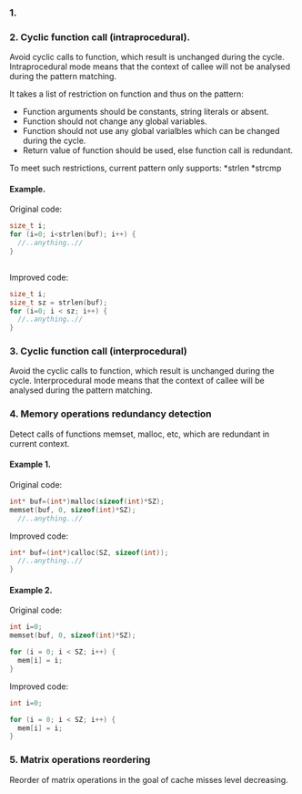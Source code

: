 ### 1.

### 2. Cyclic function call (intraprocedural).

Avoid cyclic calls to function, which result is unchanged during the cycle.
Intraprocedural mode means that the context of callee will not be analysed during the pattern matching.

It takes a list of restriction on function and thus on the pattern:
* Function arguments should be constants, string literals or absent. 
* Function should not change any global variables.
* Function should not use any global varialbles which can be changed during the cycle.
* Return value of function should be used, else function call is redundant.

To meet such restrictions, current pattern only supports:
*strlen
*strcmp

#### Example. 

Original code:
```C
size_t i;
for (i=0; i<strlen(buf); i++) {
  //..anything..//
}
 
```
Improved code:
```C
size_t i;
size_t sz = strlen(buf);
for (i=0; i < sz; i++) {
  //..anything..//
}
```
### 3. Cyclic function call (interprocedural)

Avoid the cyclic calls to function, which result is unchanged during the cycle.
Interprocedural mode means that the context of callee will be analysed during the pattern matching.

### 4. Memory operations redundancy detection

Detect calls of functions memset, malloc, etc, which are redundant in current context.

 #### Example 1.
 Original code:
```C
int* buf=(int*)malloc(sizeof(int)*SZ);
memset(buf, 0, sizeof(int)*SZ);
  //..anything..//
```
Improved code:
```C
int* buf=(int*)calloc(SZ, sizeof(int));
  //..anything..//
}
```
#### Example 2.
Original code:
```C
int i=0;
memset(buf, 0, sizeof(int)*SZ);

for (i = 0; i < SZ; i++) {
  mem[i] = i;
}
```
Improved code:
```C
int i=0;

for (i = 0; i < SZ; i++) {
  mem[i] = i;
}
```

### 5. Matrix operations reordering

Reorder of matrix operations in the goal of cache misses level decreasing.
